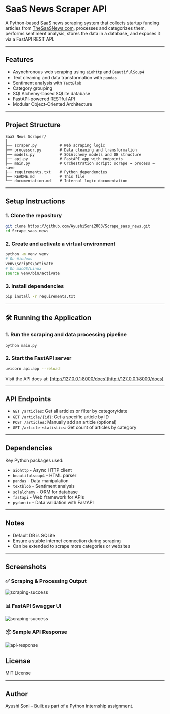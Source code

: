 # SaaS News Scraper API

A Python-based SaaS news scraping system that collects startup funding articles from [TheSaaSNews.com](https://thesaasnews.com), processes and categorizes them, performs sentiment analysis, stores the data in a database, and exposes it via a FastAPI REST API.

---

## Features

- Asynchronous web scraping using `aiohttp` and `BeautifulSoup4`
- Text cleaning and data transformation with `pandas`
- Sentiment analysis with `TextBlob`
- Category grouping
- SQLAlchemy-based SQLite database
- FastAPI-powered RESTful API
- Modular Object-Oriented Architecture

---

## Project Structure

```
SaaS News Scraper/
│
├── scraper.py          # Web scraping logic
├── processor.py        # Data cleaning and transformation
├── models.py           # SQLAlchemy models and DB structure
├── api.py              # FastAPI app with endpoints
├── main.py             # Orchestration script: scrape → process → save
├── requirements.txt    # Python dependencies
├── README.md           # This file
└── documentation.md    # Internal logic documentation
```

---

## Setup Instructions

### 1. Clone the repository

```bash
git clone https://github.com/AyushiSoni2003/Scrape_saas_news.git
cd Scrape_saas_news
```

### 2. Create and activate a virtual environment

```bash
python -m venv venv
# On Windows
venv\Scripts\activate
# On macOS/Linux
source venv/bin/activate
```

### 3. Install dependencies

```bash
pip install -r requirements.txt
```

---

## 🛠️ Running the Application

### 1. Run the scraping and data processing pipeline

```bash
python main.py
```

### 2. Start the FastAPI server

```bash
uvicorn api:app --reload
```

Visit the API docs at: [http://127.0.0.1:8000/docs](http://127.0.0.1:8000/docs)

---

## API Endpoints

- `GET /articles`: Get all articles or filter by category/date
- `GET /article/{id}`: Get a specific article by ID
- `POST /articles`: Manually add an article (optional)
- `GET /article-statistics`: Get count of articles by category

---

## Dependencies

Key Python packages used:

- `aiohttp` - Async HTTP client
- `beautifulsoup4` - HTML parser
- `pandas` - Data manipulation
- `textblob` - Sentiment analysis
- `sqlalchemy` - ORM for database
- `fastapi` - Web framework for APIs
- `pydantic` - Data validation with FastAPI

---

## Notes

- Default DB is SQLite
- Ensure a stable internet connection during scraping
- Can be extended to scrape more categories or websites

---

## Screenshots

### ✅ Scraping & Processing Output
![scraping-success](https://github.com/user-attachments/assets/18327072-21af-4f23-a851-b96d59a78c16)


### 📊 FastAPI Swagger UI
![scraping-success](https://github.com/user-attachments/assets/9e008eb3-4c1c-4d01-9a72-a9d98ce4054c)


### 📦 Sample API Response
![api-response](https://github.com/user-attachments/assets/c812fad8-aeee-40c3-9b89-a5bcda0dd934)



## License

MIT License

---

## Author

Ayushi Soni – Built as part of a Python internship assignment.

